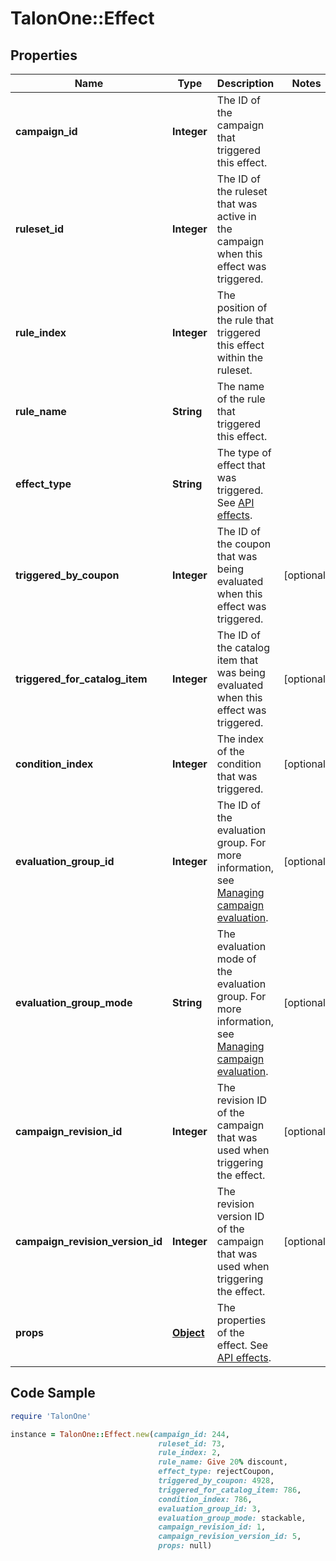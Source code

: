 # TalonOne::Effect

## Properties

Name | Type | Description | Notes
------------ | ------------- | ------------- | -------------
**campaign_id** | **Integer** | The ID of the campaign that triggered this effect. | 
**ruleset_id** | **Integer** | The ID of the ruleset that was active in the campaign when this effect was triggered. | 
**rule_index** | **Integer** | The position of the rule that triggered this effect within the ruleset. | 
**rule_name** | **String** | The name of the rule that triggered this effect. | 
**effect_type** | **String** | The type of effect that was triggered. See [API effects](https://docs.talon.one/docs/dev/integration-api/api-effects). | 
**triggered_by_coupon** | **Integer** | The ID of the coupon that was being evaluated when this effect was triggered. | [optional] 
**triggered_for_catalog_item** | **Integer** | The ID of the catalog item that was being evaluated when this effect was triggered. | [optional] 
**condition_index** | **Integer** | The index of the condition that was triggered. | [optional] 
**evaluation_group_id** | **Integer** | The ID of the evaluation group. For more information, see [Managing campaign evaluation](https://docs.talon.one/docs/product/applications/managing-campaign-evaluation). | [optional] 
**evaluation_group_mode** | **String** | The evaluation mode of the evaluation group. For more information, see [Managing campaign evaluation](https://docs.talon.one/docs/product/applications/managing-campaign-evaluation). | [optional] 
**campaign_revision_id** | **Integer** | The revision ID of the campaign that was used when triggering the effect. | [optional] 
**campaign_revision_version_id** | **Integer** | The revision version ID of the campaign that was used when triggering the effect. | [optional] 
**props** | [**Object**](.md) | The properties of the effect. See [API effects](https://docs.talon.one/docs/dev/integration-api/api-effects). | 

## Code Sample

```ruby
require 'TalonOne'

instance = TalonOne::Effect.new(campaign_id: 244,
                                 ruleset_id: 73,
                                 rule_index: 2,
                                 rule_name: Give 20% discount,
                                 effect_type: rejectCoupon,
                                 triggered_by_coupon: 4928,
                                 triggered_for_catalog_item: 786,
                                 condition_index: 786,
                                 evaluation_group_id: 3,
                                 evaluation_group_mode: stackable,
                                 campaign_revision_id: 1,
                                 campaign_revision_version_id: 5,
                                 props: null)
```


